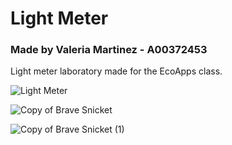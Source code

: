 # Light Meter
### Made by Valeria Martinez - A00372453
Light meter laboratory made for the EcoApps class. 


![Light Meter](https://user-images.githubusercontent.com/92186281/194181302-00fc6b6e-ad1d-4409-94f1-6dd2b8cdccaf.png)

![Copy of Brave Snicket](https://user-images.githubusercontent.com/92186281/194181948-24490145-06ed-443d-b2d3-eb56bdb6f541.png)

![Copy of Brave Snicket (1)](https://user-images.githubusercontent.com/92186281/194181951-13c8029b-5a3e-4e96-892b-c08ee87466b5.png)
